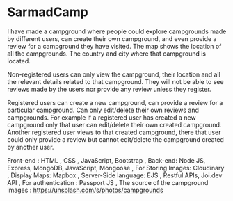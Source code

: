 # SarmadCamp
I have made a campground where people could explore campgrounds made by different users, can create their own campground, and even provide a review for a campground they have visited. 
The map shows the location of all the campgrounds. The country and city where that campground is located. 


Non-registered users can only view the campground, their location and all the relevant details related to that campground. 
They will not be able to see reviews made by the users nor provide any review unless they register.


Registered users can create a new campground, can provide a review for a particular campground. Can only edit/delete their own reviews and campgrounds. 
For example if a registered user has created a new campground only that user can edit/delete their own created campground. Another registered user views to that created campground, there that user could only provide a review but cannot edit/delete the campground created by another user. 


Front-end : HTML , CSS , JavaScript, Bootstrap
, Back-end: Node JS, Express, MongoDB, JavaScript, Mongoose 
, For Storing Images: Cloudinary
, Display Maps: Mapbox
, Server-Side language: EJS
, Restful APIs, Joi.dev API 
, For authentication : Passport JS
, The source of the campground images : https://unsplash.com/s/photos/campgrounds 
